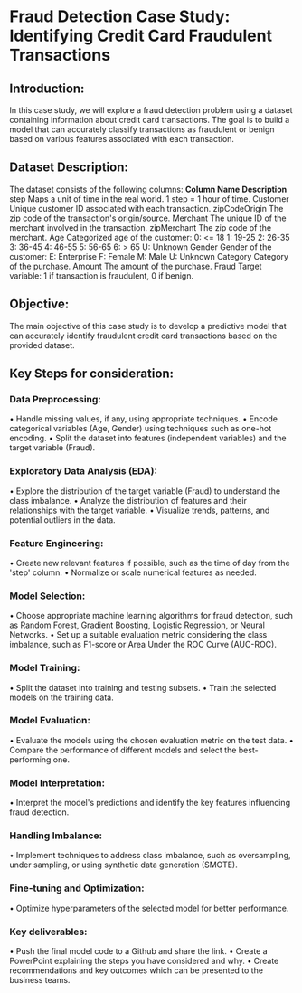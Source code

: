 # Fraud Detection Case Study: Identifying Credit Card Fraudulent Transactions

## Introduction:
In this case study, we will explore a fraud detection problem using a dataset containing information about credit card transactions. The goal is to build a model that can accurately classify transactions as fraudulent or benign based on various features associated with each transaction.

## Dataset Description:
The dataset consists of the following columns:
__Column Name__	__Description__
step	Maps a unit of time in the real world. 1 step = 1 hour of time.
Customer	Unique customer ID associated with each transaction.
zipCodeOrigin	The zip code of the transaction's origin/source.
Merchant	The unique ID of the merchant involved in the transaction.
zipMerchant	The zip code of the merchant.
Age	Categorized age of the customer:
	0: <= 18
	1: 19-25
	2: 26-35
	3: 36-45
	4: 46-55
	5: 56-65
	6: > 65
	U: Unknown
Gender	Gender of the customer:
	E: Enterprise
	F: Female
	M: Male
	U: Unknown
Category	Category of the purchase.
Amount	The amount of the purchase.
Fraud	Target variable: 1 if transaction is fraudulent, 0 if benign.


## Objective:
The main objective of this case study is to develop a predictive model that can accurately identify fraudulent credit card transactions based on the provided dataset.

## Key Steps for consideration:
### Data Preprocessing:
•	Handle missing values, if any, using appropriate techniques.
•	Encode categorical variables (Age, Gender) using techniques such as one-hot encoding.
•	Split the dataset into features (independent variables) and the target variable (Fraud).

### Exploratory Data Analysis (EDA):
•	Explore the distribution of the target variable (Fraud) to understand the class imbalance.
•	Analyze the distribution of features and their relationships with the target variable.
•	Visualize trends, patterns, and potential outliers in the data.

### Feature Engineering:
•	Create new relevant features if possible, such as the time of day from the 'step' column.
•	Normalize or scale numerical features as needed.

### Model Selection:
•	Choose appropriate machine learning algorithms for fraud detection, such as Random Forest, Gradient Boosting, Logistic Regression, or Neural Networks.
•	Set up a suitable evaluation metric considering the class imbalance, such as F1-score or Area Under the ROC Curve (AUC-ROC).

### Model Training:
•	Split the dataset into training and testing subsets.
•	Train the selected models on the training data.

### Model Evaluation:
•	Evaluate the models using the chosen evaluation metric on the test data.
•	Compare the performance of different models and select the best-performing one.

### Model Interpretation:
•	Interpret the model's predictions and identify the key features influencing fraud detection.

### Handling Imbalance:
•	Implement techniques to address class imbalance, such as oversampling, under sampling, or using synthetic data generation (SMOTE).

### Fine-tuning and Optimization:
•	Optimize hyperparameters of the selected model for better performance.

### Key deliverables:
•	Push the final model code to a Github and share the link.
•	Create a PowerPoint explaining the steps you have considered and why.
•	Create recommendations and key outcomes which can be presented to the business teams.

